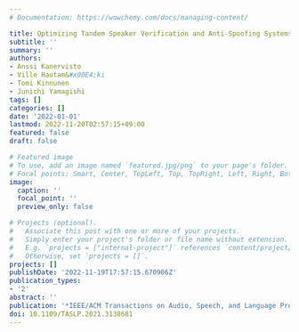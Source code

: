 ```yaml
---
# Documentation: https://wowchemy.com/docs/managing-content/

title: Optimizing Tandem Speaker Verification and Anti-Spoofing Systems
subtitle: ''
summary: ''
authors:
- Anssi Kanervisto
- Ville Hautam&#x00E4;ki
- Tomi Kinnunen
- Junichi Yamagishi
tags: []
categories: []
date: '2022-01-01'
lastmod: 2022-11-20T02:57:15+09:00
featured: false
draft: false

# Featured image
# To use, add an image named `featured.jpg/png` to your page's folder.
# Focal points: Smart, Center, TopLeft, Top, TopRight, Left, Right, BottomLeft, Bottom, BottomRight.
image:
  caption: ''
  focal_point: ''
  preview_only: false

# Projects (optional).
#   Associate this post with one or more of your projects.
#   Simply enter your project's folder or file name without extension.
#   E.g. `projects = ["internal-project"]` references `content/project/deep-learning/index.md`.
#   Otherwise, set `projects = []`.
projects: []
publishDate: '2022-11-19T17:57:15.670906Z'
publication_types:
- '2'
abstract: ''
publication: '*IEEE/ACM Transactions on Audio, Speech, and Language Processing*'
doi: 10.1109/TASLP.2021.3138681
---
```

